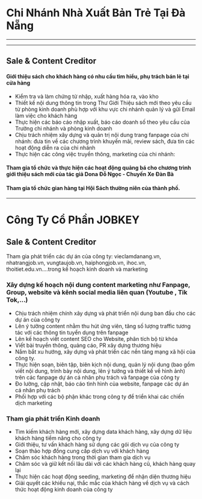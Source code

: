 # Chi Nhánh Nhà Xuất Bản Trẻ Tại Đà Nẵng
---
---

## Sale & Content Creditor

#### Giới thiệu sách cho khách hàng có nhu cầu tìm hiểu, phụ trách bán lẻ tại cửa hàng

- Kiểm tra và làm chứng từ nhập, xuất hàng hóa ra, vào kho
- Thiết kế nội dung thông tin trong Thư Giới Thiệu sách mới theo yêu cầu từ phòng kinh doanh phù hợp với khu vực chi
  nhánh quản lý và gửi Email làm việc cho khách hàng
- Thực hiện các báo cáo nhập xuất, báo cáo doanh số theo yêu cầu của Trưởng chi nhánh và phòng kinh doanh
- Chịu trách nhiệm xây dựng và quản trị nội dung trang fanpage của chi nhánh: đưa tin về các chương trình khuyến mãi,
  review sách, đưa tin các hoạt động diễn ra của chi nhánh
- Thực hiện các công việc truyền thông, marketing của chi nhánh:

#### Tham gia tổ chức và thực hiện các hoạt động quảng bá cho chương trình giới thiệu sách mới của tác giả Dona Đỗ Ngọc - Chuyến Xe Đàn Bà

#### Tham gia tổ chức gian hàng tại Hội Sách thường niên của thành phố.

----

# Công Ty Cổ Phần JOBKEY

## Sale & Content Creditor

Tham gia phát triển các dự án của công ty: vieclamdanang.vn, nhatrangjob.vn, vungtaujob.vn, haiphongjob.vn, ihoc.vn,
thoitiet.edu.vn….trong kế hoạch kinh doanh và marketing

### Xây dựng kế hoạch nội dung content marketing như Fanpage, Group, website và kênh social media liên quan (Youtube , Tik Tok,…)

- Chịu trách nhiệm chính xây dựng và phát triển nội dung ban đầu cho các dự án của công ty
- Lên ý tưởng content nhằm thu hút ứng viên, tăng số lượng traffic tương tác với các thông tin tuyển dụng trên fanpage
- Lên kế hoạch viết content SEO cho Website, phân tích bộ từ khóa
- Viết bài truyền thông, quảng cáo, PR xây dựng thương hiệu
- Nắm bắt xu hướng, xây dựng và phát triển các nền tảng mạng xã hội của công ty.
- Thực hiện soạn, biên tập, biên kịch nội dung, quản lý nội dung (bao gồm viết nội dung, trình bày nội dung, lên ý
  tưởng và thiết kế về hình ảnh) trên các fanpage dự án cá nhân phụ trách và fanpage của công ty
- Đo lường, cập nhật, báo cáo tình hình của website, fanpage các dự án cá nhân phụ trách
- Phối hợp với các bộ phận khác trong công ty để triển khai các chiến dịch marketing

### Tham gia phát triển Kinh doanh

- Tìm kiếm khách hàng mới, xây dựng data khách hàng, xây dựng dữ liệu khách hàng tiềm năng cho công ty
- Giới thiệu, tư vấn khách hàng sử dụng các gói dịch vụ của công ty
- Soạn thảo hợp đồng cung cấp dịch vụ với khách hàng
- Chăm sóc khách hàng trong thời gian tham gia dịch vụ
- Chăm sóc và giữ kết nối lâu dài với các khách hàng cũ, khách hàng quay lại
- Thực hiện các hoạt động seeding, marketing để nhận diện thương hiệu
- Giải quyết các khiếu nại, thắc mắc của khách hàng về dịch vụ và cách thức hoạt động kinh doanh của công ty

